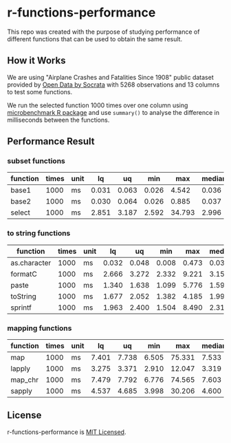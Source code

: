# r-functions-performance

This repo was created with the purpose of studying performance of different functions that can be used to obtain the same result.

## How it Works

We are using "Airplane Crashes and Fatalities Since 1908" public dataset provided by [Open Data by Socrata](https://opendata.socrata.com/Government/Airplane-Crashes-and-Fatalities-Since-1908/q2te-8cvq) with 5268 observations and 13 columns to test some functions.

We run the selected function 1000 times over one column using [microbenchmark R package](https://github.com/joshuaulrich/microbenchmark/) and use `summary()` to analyse the difference in milliseconds between the functions.

## Performance Result

### subset functions

function | times | unit | lq | uq | min | max | median | avg
--- | --- | --- | --- | --- | --- | --- | --- | ---
base1 | 1000 | ms | 0.031 | 0.063 | 0.026 |  4.542 | 0.036 | 0.055
base2 | 1000 | ms | 0.030 | 0.064 | 0.026 |  0.885 | 0.037 | 0.047
select | 1000 | ms | 2.851 | 3.187 | 2.592 | 34.793 | 2.996 | 3.331
### to string functions

function | times | unit | lq | uq | min | max | median | avg
--- | --- | --- | --- | --- | --- | --- | --- | ---
as.character | 1000 | ms | 0.032 | 0.048 | 0.008 | 0.473 | 0.037 | 0.038
formatC | 1000 | ms | 2.666 | 3.272 | 2.332 | 9.221 | 3.158 | 3.186
paste | 1000 | ms | 1.340 | 1.638 | 1.099 | 5.776 | 1.596 | 1.552
toString | 1000 | ms | 1.677 | 2.052 | 1.382 | 4.185 | 1.999 | 1.938
sprintf | 1000 | ms | 1.963 | 2.400 | 1.504 | 8.490 | 2.316 | 2.270
### mapping functions

function | times | unit | lq | uq | min | max | median | avg
--- | --- | --- | --- | --- | --- | --- | --- | ---
map | 1000 | ms | 7.401 | 7.738 | 6.505 | 75.331 | 7.533 | 8.424
lapply | 1000 | ms | 3.275 | 3.371 | 2.910 | 12.047 | 3.319 | 3.581
map_chr | 1000 | ms | 7.479 | 7.792 | 6.776 | 74.565 | 7.603 | 8.442
sapply | 1000 | ms | 4.537 | 4.685 | 3.998 | 30.206 | 4.600 | 4.922

## License

r-functions-performance is [MIT Licensed](LICENSE).
